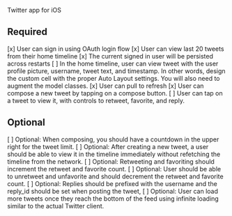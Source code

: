 Twitter app for iOS

## Required

[x] User can sign in using OAuth login flow
[x] User can view last 20 tweets from their home timeline
[x] The current signed in user will be persisted across restarts
[ ] In the home timeline, user can view tweet with the user profile picture, username, tweet text, and timestamp.  In other words, design the custom cell with the proper Auto Layout settings.  You will also need to augment the model classes.
[x] User can pull to refresh
[x] User can compose a new tweet by tapping on a compose button.
[ ] User can tap on a tweet to view it, with controls to retweet, favorite, and reply.

## Optional

[ ] Optional: When composing, you should have a countdown in the upper right for the tweet limit.
[ ] Optional: After creating a new tweet, a user should be able to view it in the timeline immediately without refetching the timeline from the network.
[ ] Optional: Retweeting and favoriting should increment the retweet and favorite count.
[ ] Optional: User should be able to unretweet and unfavorite and should decrement the retweet and favorite count.
[ ] Optional: Replies should be prefixed with the username and the reply_id should be set when posting the tweet,
[ ] Optional: User can load more tweets once they reach the bottom of the feed using infinite loading similar to the actual Twitter client.
